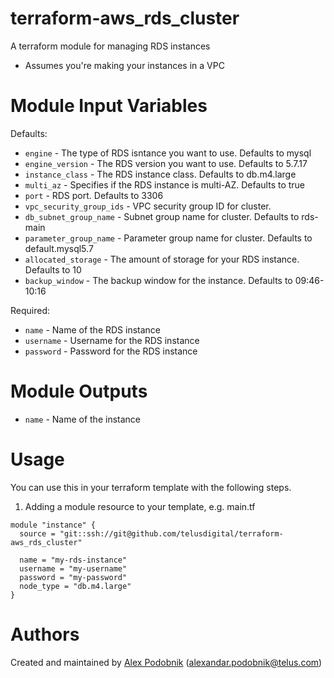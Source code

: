 # terraform-aws_rds_cluster

A terraform module for managing RDS instances

* Assumes you're making your instances in a VPC

# Module Input Variables

Defaults:

- `engine` - The type of RDS isntance you want to use. Defaults to mysql
- `engine_version` - The RDS version you want to use. Defaults to 5.7.17
- `instance_class` - The RDS instance class. Defaults to db.m4.large
- `multi_az` - Specifies if the RDS instance is multi-AZ. Defaults to true
- `port` - RDS port. Defaults to 3306
- `vpc_security_group_ids` - VPC security group ID for cluster.
- `db_subnet_group_name` - Subnet group name for cluster. Defaults to rds-main
- `parameter_group_name` - Parameter group name for cluster. Defaults to default.mysql5.7
- `allocated_storage` - The amount of storage for your RDS instance. Defaults to 10
- `backup_window` - The backup window for the instance. Defaults to 09:46-10:16

Required:

- `name` - Name of the RDS instance
- `username` - Username for the RDS instance
- `password` - Password for the RDS instance

# Module Outputs

- `name` - Name of the instance

# Usage

You can use this in your terraform template with the following steps.

1. Adding a module resource to your template, e.g. main.tf

```
module "instance" {
  source = "git::ssh://git@github.com/telusdigital/terraform-aws_rds_cluster"

  name = "my-rds-instance"
  username = "my-username"
  password = "my-password"
  node_type = "db.m4.large"
}
```

# Authors

Created and maintained by [Alex Podobnik](https://github.com/alexandarp) (alexandar.podobnik@telus.com)

